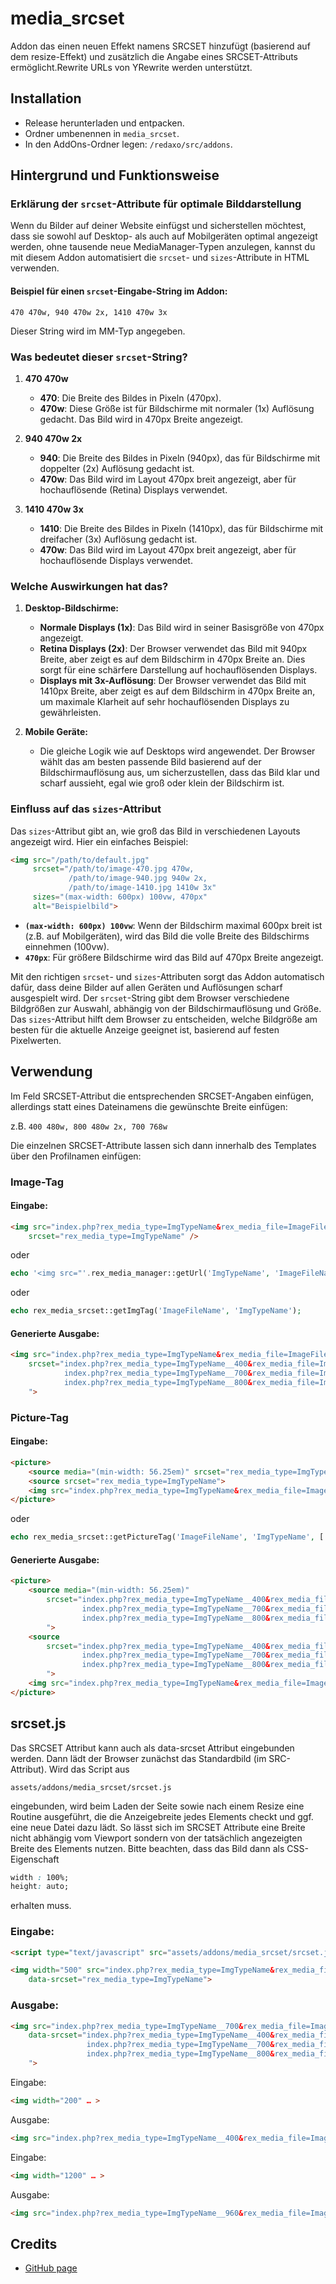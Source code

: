 # media_srcset

Addon das einen neuen Effekt namens SRCSET hinzufügt (basierend auf dem resize-Effekt) und zusätzlich die Angabe eines SRCSET-Attributs ermöglicht.Rewrite URLs von YRewrite werden unterstützt.

## Installation

* Release herunterladen und entpacken.
* Ordner umbenennen in `media_srcset`.
* In den AddOns-Ordner legen: `/redaxo/src/addons`.

## Hintergrund und Funktionsweise

### Erklärung der `srcset`-Attribute für optimale Bilddarstellung

Wenn du Bilder auf deiner Website einfügst und sicherstellen möchtest, dass sie sowohl auf Desktop- als auch auf Mobilgeräten optimal angezeigt werden, ohne tausende neue MediaManager-Typen anzulegen, kannst du mit diesem Addon automatisiert die `srcset`- und `sizes`-Attribute in HTML verwenden. 

#### Beispiel für einen `srcset`-Eingabe-String im Addon:

```
470 470w, 940 470w 2x, 1410 470w 3x
```
Dieser String wird im MM-Typ angegeben. 

### Was bedeutet dieser `srcset`-String?

1. **470 470w**
   - **470**: Die Breite des Bildes in Pixeln (470px).
   - **470w**: Diese Größe ist für Bildschirme mit normaler (1x) Auflösung gedacht. Das Bild wird in 470px Breite angezeigt.

2. **940 470w 2x**
   - **940**: Die Breite des Bildes in Pixeln (940px), das für Bildschirme mit doppelter (2x) Auflösung gedacht ist.
   - **470w**: Das Bild wird im Layout 470px breit angezeigt, aber für hochauflösende (Retina) Displays verwendet.

3. **1410 470w 3x**
   - **1410**: Die Breite des Bildes in Pixeln (1410px), das für Bildschirme mit dreifacher (3x) Auflösung gedacht ist.
   - **470w**: Das Bild wird im Layout 470px breit angezeigt, aber für hochauflösende Displays verwendet.

### Welche Auswirkungen hat das?

1. **Desktop-Bildschirme:**
   - **Normale Displays (1x)**: Das Bild wird in seiner Basisgröße von 470px angezeigt.
   - **Retina Displays (2x)**: Der Browser verwendet das Bild mit 940px Breite, aber zeigt es auf dem Bildschirm in 470px Breite an. Dies sorgt für eine schärfere Darstellung auf hochauflösenden Displays.
   - **Displays mit 3x-Auflösung**: Der Browser verwendet das Bild mit 1410px Breite, aber zeigt es auf dem Bildschirm in 470px Breite an, um maximale Klarheit auf sehr hochauflösenden Displays zu gewährleisten.

2. **Mobile Geräte:**
   - Die gleiche Logik wie auf Desktops wird angewendet. Der Browser wählt das am besten passende Bild basierend auf der Bildschirmauflösung aus, um sicherzustellen, dass das Bild klar und scharf aussieht, egal wie groß oder klein der Bildschirm ist.

### Einfluss auf das `sizes`-Attribut

Das `sizes`-Attribut gibt an, wie groß das Bild in verschiedenen Layouts angezeigt wird. Hier ein einfaches Beispiel:

```html
<img src="/path/to/default.jpg" 
     srcset="/path/to/image-470.jpg 470w, 
             /path/to/image-940.jpg 940w 2x, 
             /path/to/image-1410.jpg 1410w 3x" 
     sizes="(max-width: 600px) 100vw, 470px" 
     alt="Beispielbild">
```

- **`(max-width: 600px) 100vw`**: Wenn der Bildschirm maximal 600px breit ist (z.B. auf Mobilgeräten), wird das Bild die volle Breite des Bildschirms einnehmen (100vw).
- **`470px`**: Für größere Bildschirme wird das Bild auf 470px Breite angezeigt.

Mit den richtigen `srcset`- und `sizes`-Attributen sorgt das Addon automatisch dafür, dass deine Bilder auf allen Geräten und Auflösungen scharf ausgespielt wird. Der `srcset`-String gibt dem Browser verschiedene Bildgrößen zur Auswahl, abhängig von der Bildschirmauflösung und Größe. Das `sizes`-Attribut hilft dem Browser zu entscheiden, welche Bildgröße am besten für die aktuelle Anzeige geeignet ist, basierend auf festen Pixelwerten.

## Verwendung

Im Feld SRCSET-Attribut die entsprechenden SRCSET-Angaben einfügen, allerdings statt eines Dateinamens die
gewünschte Breite einfügen:

z.B. `400 480w, 800 480w 2x, 700 768w`

Die einzelnen SRCSET-Attribute lassen sich dann innerhalb des Templates über den Profilnamen einfügen:

### Image-Tag

#### Eingabe:

```html
<img src="index.php?rex_media_type=ImgTypeName&rex_media_file=ImageFileName"
    srcset="rex_media_type=ImgTypeName" />
```

oder

```php
echo '<img src="'.rex_media_manager::getUrl('ImgTypeName', 'ImageFileName').'" srcset="rex_media_type=muh" />';
```

oder

```php
echo rex_media_srcset::getImgTag('ImageFileName', 'ImgTypeName');
```


#### Generierte Ausgabe:

```html
<img src="index.php?rex_media_type=ImgTypeName&rex_media_file=ImageFileName"
    srcset="index.php?rex_media_type=ImgTypeName__400&rex_media_file=ImageFileName 480w
            index.php?rex_media_type=ImgTypeName__700&rex_media_file=ImageFileName 768w
            index.php?rex_media_type=ImgTypeName__800&rex_media_file=ImageFileName 960w
    ">
```

### Picture-Tag

#### Eingabe:

```html
<picture>
    <source media="(min-width: 56.25em)" srcset="rex_media_type=ImgTypeName">
    <source srcset="rex_media_type=ImgTypeName">
    <img src="index.php?rex_media_type=ImgTypeName&rex_media_file=ImageFileName" alt="">
</picture>
```

oder

```php
echo rex_media_srcset::getPictureTag('ImageFileName', 'ImgTypeName', ['(min-width: 56.25em)' => 'ImgTypeName']);
```

#### Generierte Ausgabe:

```html
<picture>
    <source media="(min-width: 56.25em)"
        srcset="index.php?rex_media_type=ImgTypeName__400&rex_media_file=ImageFileName 480w
                index.php?rex_media_type=ImgTypeName__700&rex_media_file=ImageFileName 768w
                index.php?rex_media_type=ImgTypeName__800&rex_media_file=ImageFileName 960w
        ">
    <source
        srcset="index.php?rex_media_type=ImgTypeName__400&rex_media_file=ImageFileName 480w
                index.php?rex_media_type=ImgTypeName__700&rex_media_file=ImageFileName 768w
                index.php?rex_media_type=ImgTypeName__800&rex_media_file=ImageFileName 960w
        ">
    <img src="index.php?rex_media_type=ImgTypeName&rex_media_file=ImageFileName" alt="">
</picture>
```

## srcset.js

Das SRCSET Attribut kann auch als data-srcset Attribut eingebunden werden. Dann lädt der Browser zunächst das Standardbild (im SRC-Attribut). Wird das Script aus

`assets/addons/media_srcset/srcset.js`

eingebunden, wird beim Laden der Seite sowie nach einem Resize eine Routine ausgeführt, die die Anzeigebreite jedes Elements checkt und ggf. eine neue Datei dazu lädt. So lässt sich im SRCSET Attribute eine Breite nicht abhängig vom Viewport sondern von der tatsächlich angezeigten Breite des Elements nutzen. Bitte beachten, dass das Bild dann als CSS-Eigenschaft

```css
width : 100%;
height: auto;
```

erhalten muss.

### Eingabe:

```html
<script type="text/javascript" src="assets/addons/media_srcset/srcset.js"></script>

<img width="500" src="index.php?rex_media_type=ImgTypeName&rex_media_file=ImageFileName"
    data-srcset="rex_media_type=ImgTypeName">
```

### Ausgabe:

```html
<img src="index.php?rex_media_type=ImgTypeName__700&rex_media_file=ImageFileName"
    data-srcset="index.php?rex_media_type=ImgTypeName__400&rex_media_file=ImageFileName 480w
                 index.php?rex_media_type=ImgTypeName__700&rex_media_file=ImageFileName 768w
                 index.php?rex_media_type=ImgTypeName__800&rex_media_file=ImageFileName 960w
    ">
```

Eingabe:

```html
<img width="200" … >
```

Ausgabe:

```html
<img src="index.php?rex_media_type=ImgTypeName__400&rex_media_file=ImageFileName" … >
```

Eingabe:

```html
<img width="1200" … >
```

Ausgabe:

```html
<img src="index.php?rex_media_type=ImgTypeName__960&rex_media_file=ImageFileName" … >
```

## Credits

* [GitHub page](https://github.com/FriendsOfREDAXO/media_manager_srcset)
